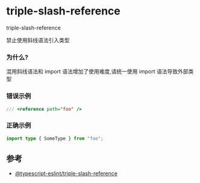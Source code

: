 # triple-slash-reference

triple-slash-reference

禁止使用斜线语法引入类型

### 为什么?

混用斜线语法和 import 语法增加了使用难度,请统一使用 import 语法导致外部类型

### 错误示例

```ts
/// <reference path="foo" />
```

### 正确示例

```ts
import type { SomeType } from "foo";
```

## 参考

- [@typescript-eslint/triple-slash-reference](https://typescript-eslint.io/rules/triple-slash-reference)
